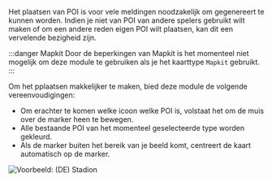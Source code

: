 Het plaatsen van POI is voor vele meldingen noodzakelijk om gegenereert te kunnen worden. Indien je niet van POI van andere spelers gebruikt wilt maken of om een andere reden eigen POI wilt plaatsen, kan dit een vervelende bezigheid zijn.

:::danger Mapkit
Door de beperkingen van Mapkit is het momenteel niet mogelijk om deze module te gebruiken als je het kaarttype `Mapkit` gebruikt.
:::

Om het pplaatsen makkelijker te maken, bied deze module de volgende vereenvoudigingen:
* Om erachter te komen welke icoon welke POI is, volstaat het om de muis over de marker heen te bewegen.
* Alle bestaande POI van het momenteel geselecteerde type worden gekleurd.
* Als de marker buiten het bereik van je beeld komt, centreert de kaart automatisch op de marker. 

![Voorbeeld: (DE) Stadion](/docs/assets/enhancedPOI/img/de_DE.png)
